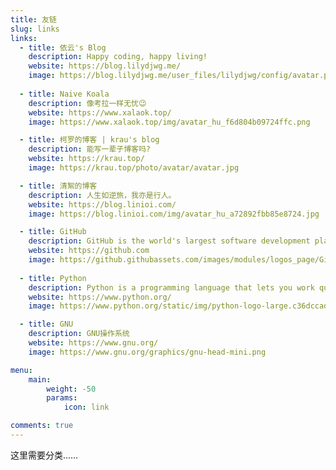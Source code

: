 ```yaml
---
title: 友链
slug: links
links:
  - title: 依云's Blog
    description: Happy coding, happy living!
    website: https://blog.lilydjwg.me/
    image: https://blog.lilydjwg.me/user_files/lilydjwg/config/avatar.png
   
  - title: Naive Koala
    description: 像考拉一样无忧😉
    website: https://www.xalaok.top/
    image: https://www.xalaok.top/img/avatar_hu_f6d804b09724ffc.png

  - title: 柯罗的博客 | krau's blog
    description: 能写一辈子博客吗?
    website: https://krau.top/
    image: https://krau.top/photo/avatar/avatar.jpg

  - title: 清絮的博客
    description: 人生如逆旅，我亦是行人。
    website: https://blog.linioi.com/
    image: https://blog.linioi.com/img/avatar_hu_a72892fbb85e8724.jpg

  - title: GitHub
    description: GitHub is the world's largest software development platform.
    website: https://github.com
    image: https://github.githubassets.com/images/modules/logos_page/GitHub-Mark.png
  
  - title: Python
    description: Python is a programming language that lets you work quickly and integrate systems more effectively.
    website: https://www.python.org/
    image: https://www.python.org/static/img/python-logo-large.c36dccadd999.png?1646853871

  - title: GNU
    description: GNU操作系统
    website: https://www.gnu.org/
    image: https://www.gnu.org/graphics/gnu-head-mini.png

menu:
    main: 
        weight: -50
        params:
            icon: link

comments: true
---
```


这里需要分类……